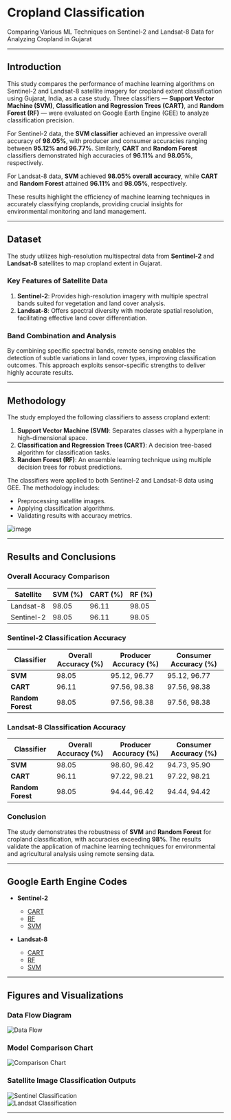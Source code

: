 # **Cropland Classification**  
Comparing Various ML Techniques on Sentinel-2 and Landsat-8 Data for Analyzing Cropland in Gujarat  

---

## **Introduction**  
This study compares the performance of machine learning algorithms on Sentinel-2 and Landsat-8 satellite imagery for cropland extent classification using Gujarat, India, as a case study. Three classifiers — **Support Vector Machine (SVM)**, **Classification and Regression Trees (CART)**, and **Random Forest (RF)** — were evaluated on Google Earth Engine (GEE) to analyze classification precision.  

For Sentinel-2 data, the **SVM classifier** achieved an impressive overall accuracy of **98.05%**, with producer and consumer accuracies ranging between **95.12% and 96.77%**. Similarly, **CART** and **Random Forest** classifiers demonstrated high accuracies of **96.11%** and **98.05%**, respectively.  

For Landsat-8 data, **SVM** achieved **98.05% overall accuracy**, while **CART** and **Random Forest** attained **96.11%** and **98.05%**, respectively.  

These results highlight the efficiency of machine learning techniques in accurately classifying croplands, providing crucial insights for environmental monitoring and land management.  

---

## **Dataset**  
The study utilizes high-resolution multispectral data from **Sentinel-2** and **Landsat-8** satellites to map cropland extent in Gujarat.  

### **Key Features of Satellite Data**  
1. **Sentinel-2**: Provides high-resolution imagery with multiple spectral bands suited for vegetation and land cover analysis.  
2. **Landsat-8**: Offers spectral diversity with moderate spatial resolution, facilitating effective land cover differentiation.  

### **Band Combination and Analysis**  
By combining specific spectral bands, remote sensing enables the detection of subtle variations in land cover types, improving classification outcomes. This approach exploits sensor-specific strengths to deliver highly accurate results.  

---

## **Methodology**  
The study employed the following classifiers to assess cropland extent:  

1. **Support Vector Machine (SVM)**: Separates classes with a hyperplane in high-dimensional space.  
2. **Classification and Regression Trees (CART)**: A decision tree-based algorithm for classification tasks.  
3. **Random Forest (RF)**: An ensemble learning technique using multiple decision trees for robust predictions.  

The classifiers were applied to both Sentinel-2 and Landsat-8 data using GEE. The methodology includes:  
- Preprocessing satellite images.  
- Applying classification algorithms.  
- Validating results with accuracy metrics.  

![image](https://github.com/user-attachments/assets/2c589155-e740-4bfc-b67e-91db70bf0ea7)

---

## **Results and Conclusions**  
### **Overall Accuracy Comparison**  

| Satellite   | SVM (%) | CART (%) | RF (%)   |  
|-------------|---------|----------|----------|  
| Landsat-8   | 98.05   | 96.11    | 98.05    |  
| Sentinel-2  | 98.05   | 96.11    | 98.05    |  

### **Sentinel-2 Classification Accuracy**  

| Classifier        | Overall Accuracy (%) | Producer Accuracy (%) | Consumer Accuracy (%) |  
|--------------------|----------------------|------------------------|------------------------|  
| **SVM**           | 98.05               | 95.12, 96.77          | 95.12, 96.77          |  
| **CART**          | 96.11               | 97.56, 98.38          | 97.56, 98.38          |  
| **Random Forest** | 98.05               | 97.56, 98.38          | 97.56, 98.38          |  

### **Landsat-8 Classification Accuracy**  

| Classifier        | Overall Accuracy (%) | Producer Accuracy (%) | Consumer Accuracy (%) |  
|--------------------|----------------------|------------------------|------------------------|  
| **SVM**           | 98.05               | 98.60, 96.42          | 94.73, 95.90          |  
| **CART**          | 96.11               | 97.22, 98.21          | 97.22, 98.21          |  
| **Random Forest** | 98.05               | 94.44, 96.42          | 94.44, 94.42          |  

### **Conclusion**  
The study demonstrates the robustness of **SVM** and **Random Forest** for cropland classification, with accuracies exceeding **98%**. The results validate the application of machine learning techniques for environmental and agricultural analysis using remote sensing data.  

---

## **Google Earth Engine Codes**  

- **Sentinel-2**  
  - [CART](https://code.earthengine.google.com/2cc61b0e71cb7e53ded75ccaa3287d0f)  
  - [RF](https://code.earthengine.google.com/9e4f1443f10fe3f9f01354ee259005d8)  
  - [SVM](https://code.earthengine.google.com/b5683afcdb0efa19917ba705cfd34ef5)  

- **Landsat-8**  
  - [CART](https://code.earthengine.google.com/cc21533f7de51f61ee7fb972f2d8709d)  
  - [RF](https://code.earthengine.google.com/2ce50b93aac3ca90a3452cefbe836e97)  
  - [SVM](https://code.earthengine.google.com/11b68cf028ca72ddbd62985bd0a7b377)  

---

## **Figures and Visualizations**  

### **Data Flow Diagram**  
![Data Flow](https://github.com/user-attachments/assets/87a550c7-ad5e-4ec2-859e-f15c05c4ba1c)  

### **Model Comparison Chart**  
![Comparison Chart](https://github.com/user-attachments/assets/189f45c4-d24b-4fe9-9832-ac5aab6d9922)  

### **Satellite Image Classification Outputs**  
![Sentinel Classification](https://github.com/user-attachments/assets/831108db-7328-4c81-8dda-9f4be8b7c31c)  
![Landsat Classification](https://github.com/user-attachments/assets/16e0a316-5e39-41ea-acc5-634121bf7aad)  

--- 
